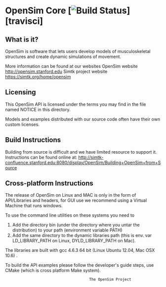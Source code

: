 OpenSim Core [![Build Status][buildstatus_image]][travisci]
============ 


What is it? 
----------- 
OpenSim is software that lets users develop models of musculoskeletal
structures and create dynamic simulations of movement. 

More information can be found at our websites
OpenSim website <http://opensim.stanford.edu>
Simtk project website <https://simtk.org/home/opensim>


Licensing
---------
This OpenSim API is licensed under the terms you may find in the file 
named NOTICE in this directory.

Models and examples distributed with our source code often have their 
own custom licenses. 
  

Build Instructions
------------------
Building from source is difficult and we have limited resource to support 
it. Instructions can be found online at:
http://simtk-confluence.stanford.edu:8080/display/OpenSim/Building+OpenSim+from+Source


Cross-platform Instructions
---------------------------
The release of OpenSim on Linux and MAC is only in the form of API/Libraries and headers, for GUI use we recommend
using a Virtual Machine that runs windows.

To use the command line utilities on these systems you need to 
1. Add the directory bin (under the directory where you untar the distribution) to your path (environment variable PATH)
2. Add the same directory to the dynamic libraries path (this is env. var LD_LIBRARY_PATH on Linux, 
   DYLD_LIBRARY_PATH on Mac).

The libraries are built with gcc 4.6.3 64 bit (Linux Ubuntu 12.04, Mac OSX 10.6) . 

To build the API examples please follow the developer's guide steps, use CMake (which is cross platform Make system).


  
                                          The OpenSim Project
  


[buildstatus_image]: https://travis-ci.org/opensim-org/opensim-core.png?branch=master
